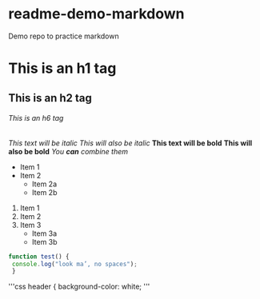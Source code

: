 # readme-demo-markdown
Demo repo to practice markdown

# This is an h1 tag
## This is an h2 tag
###### This is an h6 tag


*This text will be italic*
_This will also be italic_
**This text will be bold**
__This will also be bold__
*You **can** combine them*


* Item 1 
* Item 2  
  * Item 2a  
  * Item 2b

1. Item 1
2. Item 2
3. Item 3
   * Item 3a
   * Item 3b


```javascript
function test() { 
 console.log("look ma’, no spaces");
 }
```
'''css
header {
background-color: white;
'''
